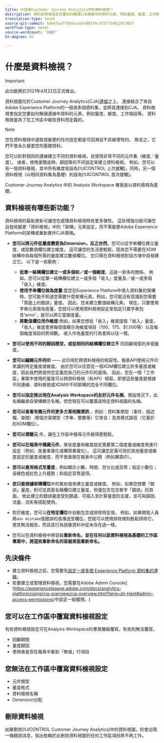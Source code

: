 ```yaml
---
title: 什麼是Customer Journey Analytics中的資料檢視？
description: 資料檢視會指定您要如何解譯CJA連線中的資料元素，例如量度、維度、工作階段等。
translation-type: tm+mt
source-git-commit: 5de8faaf750dacaafe885f0c475f7240126f302f
workflow-type: tm+mt
source-wordcount: '1087'
ht-degree: 4%

---
```



# 什麼是資料檢視？

>[!IMPORTANT]
>
>此功能將於2021年4月22日正式推出。

資料視圖位於Customer Journey Analytics(CJA)[連接](/help/connections/create-connection.md)之上。 連接結合了來自Adobe Experience Platform的一個或多個資料集，並將其連接到CJA。 資料檢視會指定您要如何解讀連線中資料的元素，例如量度、維度、工作階段等。 資料檢視是為了在工作區中報告資料而定義的。

>[!NOTE]
>
>您在資料檢視中選取或變更的任何設定都是可回溯且不具破壞性的。 換言之，它們不會永久變更您的基礎資料。

您可以針對相同的連線建立不同的資料檢視，並使用非常不同的元件集（維度／量度）。 或者，使用瀏覽逾時、歸因等的不同設定來建立資料檢視。 例如，您可以有一個資料檢視，其中所有維度皆設為[!UICONTROL 上次接觸]，同時，另一個資料檢視（以相同資料集為基礎）則設為[!UICONTROL 首次接觸]。

Customer Journey Analytics 中的 Analysis Workspace 專案是以資料檢視為基礎。

## 資料檢視有哪些新功能？

資料檢視的最新更新可讓您在處理資料檢視時有更多彈性。 這些增強功能可讓您自發地變更「資料檢視」中的「架構」元素設定，而不需變更Adobe Experience Platform的架構或重新實作CJA環境&#x200B;**。**

* **您可以將元件從量度變更為Dimension，反之亦然**。您可以從字串欄位建立量度，或從數值欄位建立維度。 這可讓您的生活更輕鬆，因為您不需要在XDM結構中為每個所需的量度建立數值欄位。 您只需在資料檢視對話方塊中自發建立它。 以下是一些範例：
   * **從單一結構欄位建立一或多個和／或一個維度**。這是一對多的關係。 例如，您可以從單一結構欄位建立一或多個「收入」度量及／或一或多個「收入」維度。
   * **使用字串欄位做為度量**:當您在Experience Platform中填入資料集的架構時，您可能不知道您需要什麼架構元素。例如，您可能沒有意識到您需要「頁面上的錯誤」量度。 因此，您未建立數值結構元素。 現在，只要使用字串元素做為度量，您就可以使用資料檢視設定來指定只要字串包含&#39;error&#39;，就可以將它當做度量。
   * **將數值欄位用作維度**:例如，如果您想從「收入」維度提取「收入」量度，「收入」維度會將每個值顯示為維度項目（$100、$175、$1,000等）以及每個維度項目的例項數。 收入作為量度的行為會與以往一樣。

* **您可以使用不同的歸因模型，或從相同的結構欄位建立不** 同回顧視窗的多個量度。

* **您可以編輯元件的ID**  —— 此ID用於跨資料檢視的相容性。報表API使用元件ID來識別特定量度或維度。 由於您可以任意從一個XDM欄位建立許多量度或維度，因此我們將提供您定義您自己的元件ID的選項。 因此，您在一個「工作區」專案中使用的量度可以跨資料檢視（和API）相容，即使這些量度是根據不同連線、資料檢視或XDM中不同架構的完全不同欄位。

* **您可以指定將出現在Analysis Workspace的友好元件名稱**。預設情況下，此名稱繼承自架構顯示名稱，但您現在可以覆蓋該特定資料視圖的名稱。

* **您可以查看有關元件的更多方案相關資訊** ，例如：資料集類型（事件、描述檔、查閱）;哪個方案類型（字串、整數等）它來自：及其模式路徑（它基於的XDM欄位）。

* **您可以標籤元** 件，讓在工作區中搜尋元件變得更輕鬆。

* **您可以在報表中隱藏元件**。某些度量和維度設定需要第二個度量或維度來進行設定（例如，度量重複化或購買重複化）。 這可讓您定義可用於其他量度或維度設定的量度或維度，而不會直接在報表中公開（例如購買ID）。

* **您可以套用格式至量度**，例如顯示小數、時間、百分比或貨幣；指定小數位；呈綠色或紅色上升趨勢；和指定貨幣選項。

* **您只能根據架構欄位**&#x200B;中的某些值來建立量度或維度。 例如，如果您想要「錯誤」量度，則可從頁面名稱欄位建立量度，但僅包含包含單字「錯誤」的頁面。 依此建立的錯誤量度受到篩選、可插入至計算量度的支援，並可與歸因、流量、流失等搭配使用。

* 對於維度，您可以&#x200B;**在特定欄位**&#x200B;中自動包含或排除特定值。 例如，如果開發人員將`dev mistake`值錯誤的值傳送至欄位，您就可以使用排除規則輕鬆排除它，使其無法報告，而且其行為就像資料中從未存在過一樣。

* 您可以在資料檢視中將容器&#x200B;**重新命名，並在任何以該資料檢視為基礎的工作區專案中，將這些重新命名的容器表面重新命名。**

## 先決條件

* 建立資料檢視之前，您需要先[設定一或多個 Experience Platform 資料集的連線](/help/connections/create-connection.md)。
* 若要建立或管理資料檢視，您需要在Adobe Admin Console](https://experienceleague.adobe.com/docs/analytics-platform/using/cja-overview/cja-overview.html?lang=zh-Hant#admin-access-permissions)中設定一組權限。[

## 您可以在工作區中覆寫資料檢視設定

有些資料檢視設定可在Analysis Workspace的專案層級覆寫，有些則無法覆寫。

* 回顧期間
* 量度歸因
* 使用者是否在報表中看到「無值」行項目

## 您無法在工作區中覆寫資料檢視設定

* 元件類型
* 量度格式
* 資料檢視名稱
* Dimension分配

## 刪除資料檢視

如果刪除[!UICONTROL Customer Journey Analytics]中的資料視圖，則會出現一條錯誤消息，指出依賴於此刪除資料視圖的任何工作區項目將不再工作。
